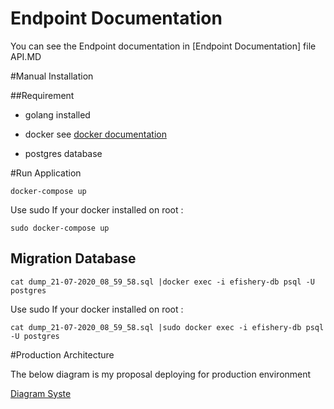 # Endpoint Documentation
You can see the Endpoint documentation in [Endpoint Documentation] file API.MD

#Manual Installation

##Requirement

* golang installed

* docker
see [docker documentation](https://docs.docker.com/get-docker/)

* postgres database

#Run Application

```docker-compose up```

Use sudo If your docker installed on root :

```sudo docker-compose up```

## Migration Database

```cat dump_21-07-2020_08_59_58.sql |docker exec -i efishery-db psql -U postgres```

Use sudo If your docker installed on root :

```cat dump_21-07-2020_08_59_58.sql |sudo docker exec -i efishery-db psql -U postgres```

#Production Architecture

The below diagram is my proposal deploying for production environment

[Diagram Syste](https://drive.google.com/file/d/1w3XitSQZN6oe_pEhqxPJIRrFDbvjmwT_/view?usp=sharing)



